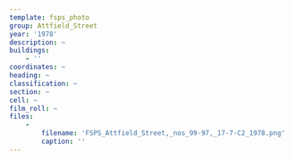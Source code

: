 ```yaml
---
template: fsps_photo
group: Attfield_Street
year: '1978'
description: ~
buildings:
    - ''
coordinates: ~
heading: ~
classification: ~
section: ~
cell: ~
film_roll: ~
files:
    -
        filename: 'FSPS_Attfield_Street,_nos_99-97,_17-7-C2_1978.png'
        caption: ''
---
```

